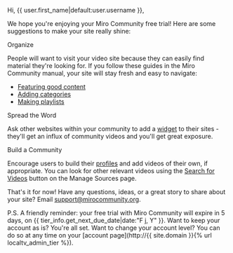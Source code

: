 Hi, {{ user.first_name|default:user.username }},

We hope you're enjoying your Miro Community free trial! Here are some suggestions to make your site really shine:

Organize

People will want to visit your video site because they can easily find material
they're looking for. If you follow these guides in the Miro Community manual,
your site will stay fresh and easy to navigate:

* [Featuring good content](http://develop.participatoryculture.org/index.php/MiroCommunityManual/GettingStarted#Featuring_Videos)
* [Adding categories](http://develop.participatoryculture.org/index.php/MiroCommunityManual/Organize#Categories)
* [Making playlists](http://develop.participatoryculture.org/index.php/MiroCommunityManual/Organize#Playlists)


Spread the Word

Ask other websites within your community to add a [widget][] to their sites - they'll
get an influx of community videos and you'll get great exposure.

[widget]: http://develop.participatoryculture.org/index.php/MiroCommunityManual/Outreach#Widgets


Build a Community

Encourage users to build their [profiles][] and add videos of their own, if
appropriate. You can look for other relevant videos using the [Search
for Videos][] button on the Manage Sources page.

[profiles]: http://develop.participatoryculture.org/index.php/MiroCommunityManual/Organize#Authors

[Search for Videos]: http://develop.participatoryculture.org/index.php/MiroCommunityManual/GettingStarted#Search_for_Videos
  
That's it for now! Have any questions, ideas, or a great story to share about your site? 
Email <support@mirocommunity.org>.

P.S. A friendly reminder: your free trial with Miro Community will
expire in 5 days, on {{ tier_info.get_next_due_date|date:"F j, Y" }}. Want to keep your account as is? 
You're all set. Want to change your account level? You can do so at any time on your [account page](http://{{ site.domain }}{% url localtv_admin_tier %}).

